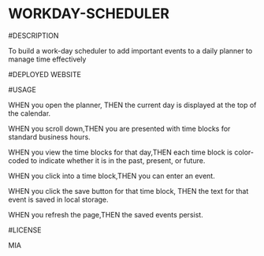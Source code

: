 # WORKDAY-SCHEDULER

#DESCRIPTION

To build a work-day scheduler  to add important events to a daily planner to manage time effectively

#DEPLOYED WEBSITE


#USAGE

WHEN you open the planner, THEN the current day is displayed at the top of the calendar.

WHEN you scroll down,THEN you are presented with time blocks for standard business hours.

WHEN you view the time blocks for that day,THEN each time block is color-coded to indicate whether it is in the past, present, or future.

WHEN you click into a time block,THEN you can enter an event.

WHEN you click the save button for that time block, THEN the text for that event is saved in local storage.

WHEN you refresh the page,THEN the saved events persist.

#LICENSE

MIA
